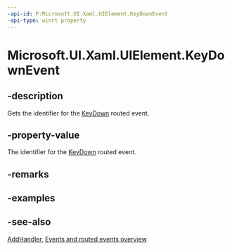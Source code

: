 ```yaml
---
-api-id: P:Microsoft.UI.Xaml.UIElement.KeyDownEvent
-api-type: winrt property
---
```


<!-- Property syntax
public Microsoft.UI.Xaml.RoutedEvent KeyDownEvent { get; }
-->

# Microsoft.UI.Xaml.UIElement.KeyDownEvent

## -description

Gets the identifier for the [KeyDown](uielement_keydown.md) routed event.

## -property-value

The identifier for the [KeyDown](uielement_keydown.md) routed event.

## -remarks

## -examples

## -see-also

[AddHandler](uielement_addhandler_1350394113.md), [Events and routed events overview](/windows/uwp/xaml-platform/events-and-routed-events-overview)
